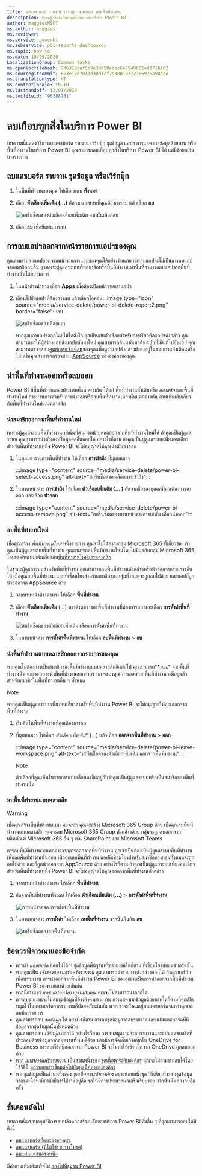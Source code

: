 ```yaml
---
title: ลบแดชบอร์ด รายงาน เวิร์กบุ๊ก ชุดข้อมูล หรือพื้นที่ทำงาน
description: เรียนรู้วิธีลบเกือบทุกสิ่งออกจากบริการ Power BI
author: maggiesMSFT
ms.author: maggies
ms.reviewer: ''
ms.service: powerbi
ms.subservice: pbi-reports-dashboards
ms.topic: how-to
ms.date: 10/29/2020
LocalizationGroup: Common tasks
ms.openlocfilehash: 9d6310daf5c9e3d658edec6a7949661ad171b102
ms.sourcegitcommit: 653e18d7041d3dd1cf7a38010372366975a98eae
ms.translationtype: HT
ms.contentlocale: th-TH
ms.lasthandoff: 12/01/2020
ms.locfileid: "96388781"
---
```

# <a name="delete-almost-anything-in-the-power-bi-service"></a>ลบเกือบทุกสิ่งในบริการ Power BI
บทความนี้แสดงวิธีการลบแดชบอร์ด รายงาน เวิร์กบุ๊ก ชุดข้อมูล แอปฯ การแสดงผลข้อมูลด้วยภาพ หรือพื้นที่ทำงานในบริการ Power BI คุณสามารถลบเกือบทุกสิ่งในบริการ Power BI ได้ แต่มีข้อยกเว้นบางรายการ 

## <a name="delete-a-dashboard-report-dataset-or-workbook"></a>ลบแดชบอร์ด รายงาน ชุดข้อมูล หรือเวิร์กบุ๊ก

1. ในพื้นที่ทำงานของคุณ ให้เลือกแถบ **ทั้งหมด**
1. เลือก **ตัวเลือกเพิ่มเติม (...)** ถัดจากแอสเซทที่คุณต้องการลบ แล้วเลือก **ลบ**

    ![สกรีนช็อตของตัวเลือกเลือกเพิ่มเติม จากนั้นเลือกลบ](media/service-delete/power-bi-delete-dashboard.png)

1. เลือก **ลบ** เพื่อยืนยันการลบ

## <a name="remove-an-app-from-your-app-list-page"></a>การลบแอปฯออกจากหน้ารายการแอปฯของคุณ

คุณสามารถลบแอปออกจากหน้ารายการแอปของคุณได้อย่างง่ายดาย การลบแอปจะไม่เป็นการลบแอปจากสมาชิกคนอื่น ๆ เฉพาะผู้ดูแลระบบหรือสมาชิกหรือพื้นที่ทำงานเท่านั้นที่สามารถลบแอปจากพื้นที่ทำงานนั้นได้อย่างถาวร

1. ในหน้าต่างนำทาง เลือก **Apps** เมื่อต้องเปิดหน้ารายการแอปฯ
2. เลื่อนไปยังแอปฯที่ต้องการลบ แล้วเลือกไอคอน:::image type="icon" source="media/service-delete/power-bi-delete-report2.png" border="false":::ลบ

   ![สกรีนช็อตของเลือกแอป](media/service-delete/power-bi-delete-app.png)

   หากคุณเอาแอปฯออกโดยไม่ได้ตั้งใจ คุณมีหลายตัวเลือกสำหรับการเรียกคือแอปฯดังกล่าว  คุณสามารถขอให้ผู้สร้างแอปส่งแอปกลับมาใหม่ คุณสามารถค้นหาอีเมลต้นฉบับที่มีลิงก์ไปยังแอป คุณสามารถตรวจสอบ[ศูนย์การแจ้งเตือน](../consumer/end-user-notification-center.md)ของคุณเพื่อดูว่าแอปดังกล่าวยังคงอยู่ในรายการแจ้งเตือนหรือไม่ หรือคุณสามารถตรวจสอบ [ AppSource](../consumer/end-user-apps.md) ขององค์กรของคุณ

## <a name="remove-or-delete-a-workspace"></a>นำพื้นที่ทำงานออกหรือลบออก

Power BI มีพื้นที่ทำงานสองประเภทที่แตกต่างกัน ได้แก่ พื้นที่ทำงานดั้งเดิมหรือ *คลาสสิก* และพื้นที่ทำงานใหม่ กระบวนการสำหรับการนำออกหรือลบพื้นที่ทำงานเหล่านั้นแตกต่างกัน อ่านเพิ่มเติมเกี่ยวกับ[พื้นที่ทำงานใหม่และคลาสสิก](../collaborate-share/service-new-workspaces.md)

### <a name="remove-members-from-a-new-workspace"></a>นำสมาชิกออกจากพื้นที่ทำงานใหม่

เฉพาะผู้ดูแลระบบพื้นที่ทำงานเท่านั้นที่สามารถนำบุคคลออกจากพื้นที่ทำงานใหม่ได้ ถ้าคุณเป็นผู้ดูแลระบบ คุณสามารถนำตัวเองหรือบุคคลอื่นออกได้ อย่างไรก็ตาม ถ้าคุณเป็นผู้ดูแลระบบเพียงคนเดียวสำหรับพื้นที่ทำงานหนึ่ง Power BI จะไม่อนุญาตให้คุณนำตัวเองออก

1. ในมุมมองรายการพื้นที่ทำงาน ให้เลือก **การเข้าถึง** ที่มุมบนขวา

    :::image type="content" source="media/service-delete/power-bi-select-access.png" alt-text="สกรีนช็อตของเลือกการเข้าถึง":::

1. ในบานหน้าต่าง **การเข้าถึง** ให้เลือก **ตัวเลือกเพิ่มเติม (... )** ถัดจากชื่อของบุคคลที่คุณต้องการอาออก และเลือก **นำออก**

    :::image type="content" source="media/service-delete/power-bi-access-remove.png" alt-text="สกรีนช็อตของบานหน้าต่างการเข้าถึง เลือกนำออก":::

### <a name="delete-a-new-workspace"></a>ลบพื้นที่ทำงานใหม่

เมื่อคุณสร้าง *พื้นที่ทำงานใหม่* หนึ่งรายการ คุณจะไม่ได้สร้างกลุ่ม Microsoft 365 ที่เกี่ยวข้อง ถ้าคุณเป็นผู้ดูแลระบบพื้นที่ทำงาน คุณสามารถลบพื้นที่ทำงานใหม่โดยไม่มีผลกับกลุ่ม Microsoft 365 ใดเลย อ่านเพิ่มเติมเกี่ยวกับ[พื้นที่ทำงานใหม่และคลาสสิก](../collaborate-share/service-new-workspaces.md)

ในฐานะผู้ดูแลระบบสำหรับพื้นที่ทำงาน คุณสามารถลบพื้นที่ทำงานดังกล่าวหรือนำออกจากรายการอื่นได้ เมื่อคุณลบพื้นที่ทำงาน แอปที่เชื่อมโยงสำหรับสมาชิกของกลุ่มทั้งหมดจะถูกลบไปด้วย และแอปก็ถูกนำออกจาก AppSource ด้วย 

1. จากบานหน้าต่างนำทาง ให้เลือก **พื้นที่ทำงาน**

2. เลือก **ตัวเลือกเพิ่มเติม** (...) ทางด้านขวาของพื้นที่ทำงานที่ต้องการลบ และเลือก **การตั้งค่าพื้นที่ทำงาน**

    ![สกรีนช็อตของตัวเลือกเพิ่มเติม เลือกการตั้งค่าพื้นที่ทำงาน](media/service-delete/power-bi-delete-workspace.png)

3. ในบานหน้าต่าง **การตั้งค่าพื้นที่ทำงาน** ให้เลือก **ลบพื้นที่ทำงาน** > **ลบ**

### <a name="remove-a-classic-workspace-from-your-list"></a>นำพื้นที่ทำงานแบบคลาสสิกออกจากรายการของคุณ

หากคุณไม่ต้องการเป็นสมาชิกของพื้นที่ทำงานแบบคลาสสิกอีกต่อไป คุณสามารถ**_ออก_* จากพื้นที่ทำงานนั้น และระบบจะนำพื้นที่ทำงานออกจากรายการของคุณ การออกจากพื้นที่ทำงานจะมีอยู่แล้วสำหรับสมาชิกในพื้นที่ทำงานอื่น ๆ ทั้งหมด  

> [!NOTE]
> หากคุณเป็นผู้ดูแลระบบเพียงคนเดียวสำหรับพื้นที่ทำงาน Power BI จะไม่อนุญาตให้คุณออกจากพื้นที่ทำงาน
>

1. เริ่มต้นในพื้นที่ทำงานที่คุณต้องการลบ

2. ที่มุมบนขวา ให้เลือก *ตัวเลือกเพิ่มเติม** (...) แล้วเลือก **ออกจากพื้นที่ทำงาน** > **ออก**

      :::image type="content" source="media/service-delete/power-bi-leave-workspace.png" alt-text="สกรีนช็อตของตัวเลือกเพิ่มเติม ออกจากพื้นที่ทำงาน":::

   > [!NOTE]
   > ตัวเลือกที่คุณเห็นในรายการแบบเลื่อนลงขึ้นอยู่กับว่าคุณเป็นผู้ดูแลระบบหรือเป็นสมาชิกของพื้นที่ทำงานนั้น
   >

### <a name="delete-a-classic-workspace"></a>ลบพื้นที่ทำงานแบบคลาสสิก

> [!WARNING]
> เมื่อคุณสร้างพื้นที่ทำงานแบบ *คลาสสิก* คุณจะสร้าง Microsoft 365 Group ด้วย เมื่อคุณลบพื้นที่ทำงานแบบคลาสสิก คุณจะลบ Microsoft 365 Group ดังกล่าวด้วย กลุ่มจะถูกลบออกจากผลิตภัณฑ์ Microsoft 365 อื่น ๆ เช่น SharePoint และ Microsoft Teams
> 

การลบพื้นที่ทำงานจะแตกต่างจากการออกจากพื้นที่ทำงาน คุณจำเป็นต้องเป็นผู้ดูแลระบบพื้นที่ทำงานเพื่อลบพื้นที่ทำงานนั้นออก เมื่อคุณลบพื้นที่ทำงาน แอปที่เชื่อมโยงสำหรับสมาชิกของกลุ่มทั้งหมดจะถูกลบไปด้วย และก็ถูกนำออกจาก AppSource ด้วย อย่างไรก็ตาม ถ้าคุณเป็นผู้ดูแลระบบเพียงคนเดียวสำหรับพื้นที่ทำงานหนึ่ง Power BI จะไม่อนุญาตให้คุณออกจากพื้นที่ทำงานดังกล่าว

1. จากบานหน้าต่างนำทาง ให้เลือก **พื้นที่ทำงาน**

2. ถัดจากพื้นที่ทำงานที่จะลบ ให้เลือก **ตัวเลือกเพิ่มเติม (...)**  > **การตั้งค่าพื้นที่ทำงาน**

    ![ภาพหน้าจอของการตั้งค่าพื้นที่ทำงาน](media/service-delete/power-bi-workspace-settings-classic.png)

3. ในบานหน้าต่าง **การตั้งค่า** ให้เลือก **ลบพื้นที่ทำงาน** จากนั้นยืนยัน **ลบ**

    ![สกรีนช็อตของลบพื้นที่ทำงาน](media/service-delete/power-bi-delete-classic-workspace.png)


## <a name="considerations-and-limitations"></a>ข้อควรพิจารณาและข้อจำกัด

- การนำ *แดชบอร์ด* ออกไม่ได้ลบชุดข้อมูลพื้นฐานหรือรายงานใดก็ตาม ที่เชื่อมโยงกับแดชบอร์ดนั้น
- หากคุณเป็น *เจ้าของแดชบอร์ดหรือรายงาน* คุณสามารถนำรายการดังกล่าวออกได้ ถ้าคุณแชร์กับเพื่อนร่วมงาน การนำออกจากพื้นที่ทำงาน Power BI ของคุณจะเป็นการนำออกจากพื้นที่ทำงาน Power BI ของพวกเขาด้วยเช่นกัน
- หากมีการแชร์ *แดชบอร์ดหรือรายงานกับคุณ* คุณจะไม่สามารถนำออกได้
- การลบรายงานจะไม่ลบชุดข้อมูลที่อ้างอิงตามรายงาน  การแสดงผลข้อมูลด้วยภาพใดก็ตามที่คุณปักหมุดไว้ในแดชบอร์ดจากรายงานก็ปลอดภัยเช่นกัน พวกเขาจะยังคงอยู่บนแดชบอร์ดจนกว่าคุณจะลบทีละรายการ
- คุณสามารถลบ *ชุดข้อมูล* ได้ อย่างไรก็ตาม การลบชุดข้อมูลจะลบรายงานและแผ่นแดชบอร์ดที่มีข้อมูลจากชุดข้อมูลนั้นทั้งหมดด้วย
- คุณสามารถลบ *เวิร์กบุ๊ก* ออกได้ อย่างไรก็ตาม การลบสมุดงานจะลบรายงานและแผ่นแดชบอร์ดที่ประกอบด้วยข้อมูลจากสมุดงานทั้งหมดี้ด้วย หากมีการจัดเก็บเวิร์กบุ๊กใน OneDrive for Business การลบเวิร์กบุ๊กออกจาก Power BI จะไม่ทำให้เวิร์กบุ๊กจาก OneDrive ถูกลบออกด้วย
- หาก *แดชบอร์ดหรือรายงาน* เป็นส่วนหนึ่งของ [ชุดเนื้อหาระดับองค์กร](../collaborate-share/service-organizational-content-pack-disconnect.md) คุณจะไม่สามารถลบได้โดยใช้วิธีนี้  ดู[การลบการเชื่อมต่อไปยังชุดเนื้อหาขององค์กร](../collaborate-share/service-organizational-content-pack-disconnect.md)
- หากชุดข้อมูลเป็นส่วนหนึ่งของ *ชุดเนื้อหาระดับองค์กร* อย่างน้อยหนึ่งชุด วิธีเดียวที่จะลบชุดข้อมูลจากชุดเนื้อหาที่กำลังมีการใช้งานอยู่คือ รอให้มีการประมวลผลเสร็จเรียบร้อย จากนั้นนั้นลองลบอีกครั้ง

## <a name="next-steps"></a>ขั้นตอนถัดไป

บทความนี้ครอบคลุมวิธีการลบบล็อคก่อสร้างหลักของบริการ Power BI สิ่งอื่น ๆ ที่คุณสามารถลบได้มีดังนี้  

- [ลบแดชบอร์ดที่แนะนำของคุณ](../consumer/end-user-featured.md)
- [ลบแดชบอร์ด (ที่ไม่ใช่รายการโปรด)](../consumer/end-user-favorite.md)
- [ลบแผ่นแดชบอร์ดหนึ่ง](service-dashboard-edit-tile.md)

มีคำถามเพิ่มเติมหรือไม่ [ลองไปที่ชุมชน Power BI](https://community.powerbi.com/)
